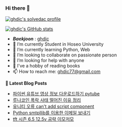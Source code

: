 ### Hi there 👋

[![ghdic's solvedac profile](http://mazassumnida.wtf/api/v2/generate_badge?boj=ghdic)](https://solved.ac/profile/ghdic)

[![ghdic's GitHub stats](https://github-readme-stats.vercel.app/api?username=ghdic&show_icons=true&theme=onedark)](https://github.com/ghdic/github-readme-stats)
- __*Baekjoon*__ : [ghdic](http://icpc.me/ghdic)
- 🔭 I’m currently Student in Hoseo University
- 🌱 I’m currently learning Python, Web
- 👯 I’m looking to collaborate on passionate person 
- 🤔 I’m looking for help with anyone
- 💬 I've a hobby of reading books
- 📫 How to reach me: ghdic77@gmail.com


**📕 Latest Blog Posts**
<!-- BLOG-POST-LIST:START -->
- [파이썬 유튜브 영상 정보 다운로드하기 pytube](https://marinelifeirony.tistory.com/146)
- [루나코인 폭락 사태 떨어진 이유 정리](https://marinelifeirony.tistory.com/145)
- [유니티 오류 can&#39;t add script component](https://marinelifeirony.tistory.com/144)
- [Python smtpllib를 이용한 이메일 보내기](https://marinelifeirony.tistory.com/143)
- [tft 시즌 6.5 12.5v 공략 이모저모](https://marinelifeirony.tistory.com/142)
<!-- BLOG-POST-LIST:END -->